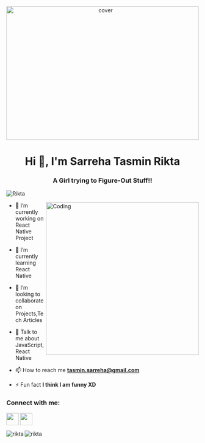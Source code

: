 <div align="center">
<img width="100%" height = "350px" src="https://blog-c7ff.kxcdn.com/blog/wp-content/uploads/2013/12/shutterstock_605291261.jpg" alt="cover" />
</div>
<h1 align="center">Hi 👋, I'm Sarreha Tasmin Rikta</h1>
<h3 align="center">A Girl trying to Figure-Out Stuff!!</h3>

<p align="left"> <img src="https://komarev.com/ghpvc/?username=sarrehatasmin&label=Profile%20views&color=129e00&style=plastic" alt="Rikta" /> </p>
<img align="right" alt="Coding" width="400" src="https://cdn.dribbble.com/users/2646423/screenshots/5507196/computer.gif">

- 🔭 I’m currently working on React Native Project

- 🌱 I’m currently learning React Native 

- 👯 I’m looking to collaborate on Projects,Tech Articles 

- 💬 Talk to me about JavaScript, React Native 

- 📫 How to reach me **tasmin.sarreha@gmail.com**

- ⚡ Fun fact **I think I am funny XD**

<h3 align="left">Connect with me:</h3>
<p align="left">
<a href = 'https://www.facebook.com/tasnim.sarreha.581'> <img width = '32px' align= 'center' src="https://raw.githubusercontent.com/rahulbanerjee26/githubAboutMeGenerator/main/icons/facebook.svg"/></a>
<a href = 'https://github.com/sarrehatasmin'> <img width = '32px' align= 'center' src="https://raw.githubusercontent.com/rahulbanerjee26/githubAboutMeGenerator/main/icons/github.svg"/></a>
</p>
<img align="left" src="https://github-readme-stats.vercel.app/api/top-langs?username=sarrehatasmin&show_icons=true&locale=en&layout=compact" alt="rikta" />

<img align="center" src="https://github-readme-stats.vercel.app/api?username=sarrehatasmin&show_icons=true&locale=en" alt="rikta" />





